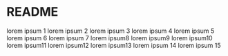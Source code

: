 # README

lorem ipsum 1
lorem ipsum 2
lorem ipsum 3
lorem ipsum 4
lorem ipsum 5
lorem ipsum 6
lorem ipsum 7
lorem ipsum8
lorem ipsum9
lorem ipsum10
lorem ipsum11
lorem ipsum12
lorem ipsum13
lorem ipsum 14
lorem ipsum 15

